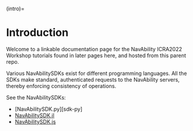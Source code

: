 (intro)=

# Introduction

Welcome to a linkable documentation page for the NavAbility ICRA2022 Workshop tutorials found in later pages here, and hosted from this parent repo.

Various NavAbilitySDKs exist for different programming languages.  All the SDKs make standard, authenticated requests to the NavAbility servers, thereby enforcing consistency of operations.

See the NavAbilitySDKs:
- [NavAbilitySDK.py][sdk-py]
- [NavAbilitySDK.jl][sdk-jl]
- [NavAbilitySDK.js][sdk-js]

[sdk-jl]: https://github.com/NavAbility/NavAbilitySDK.py
[sdk-jl]: https://github.com/NavAbility/NavAbilitySDK.jl
[sdk-js]: https://github.com/NavAbility/NavAbilitySDK.js
